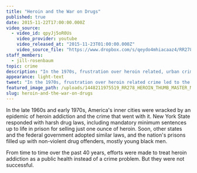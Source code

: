 ```yaml
---
title: "Heroin and the War on Drugs"
published: true
date: 2015-11-22T17:00:00.000Z
video_source:
  - video_id: qpyJj5oR0Us
    video_provider: youtube
    video_released_at: "2015-11-23T01:00:00.000Z"
    video_source_file: "https://www.dropbox.com/s/qeydo4mhiacaaz4/RR278_RR_MASTER_11_20_2015_HEROIN-H264_1080p.mov?dl=0"
staff_members:
  - jill-rosenbaum
topic: crime
description: "In the 1970s, frustration over heroin related, urban crime led to the War on Drugs. Today, heroin is back. But the users, and the response, are very different."
appearance: light-text
tweet: "In the 1970s, frustration over heroin related crime led to the War on Drugs. Today, heroin is back."
featured_image_path: /uploads/1448211975519_RR278_HEROIN_THUMB_MASTER_MAGNUM_NYC63855_CROP_2.jpg
slug: heroin-and-the-war-on-drugs
---
```


In the late 1960s and early 1970s, America's inner cities were wracked by an epidemic of heroin addiction and the crime that went with it. New York State responded with harsh drug laws, including mandatory minimum sentences up to life in prison for selling just one ounce of heroin. Soon, other states and the federal government adopted similar laws, and the nation's prisons filled up with non-violent drug offenders, mostly young black men.

From time to time over the past 40 years, efforts were made to treat heroin addiction as a public health instead of a crime problem. But they were not successful.


